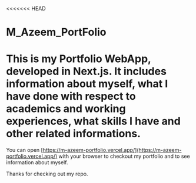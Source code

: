 <<<<<<< HEAD
# M_Azeem_PortFolio
This is my Portfolio WebApp, developed in Next.js. It includes information about myself, what I have done with respect to academics and working experiences, what skills I have and other related informations.
=======

You can open [https://m-azeem-portfolio.vercel.app/](https://m-azeem-portfolio.vercel.app/) with your browser to checkout my portfolio and to see information about myself.

Thanks for checking out my repo.
